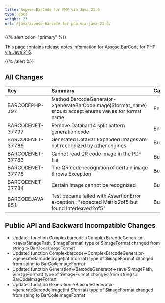 ```yaml
---
title: Aspose.BarCode for PHP via Java 21.6
type: docs
weight: 23
url: /java/aspose-barcode-for-php-via-java-21-6/
---
```


{{% alert color="primary" %}} 

This page contains release notes information for [Aspose.BarCode for PHP via Java 21.6](https://downloads.aspose.com/barcode/phpjava/new-releases/aspose.barcode-for-php-via-java-21.6/).

{{% /alert %}} 
## **All Changes**

|**Key**|**Summary**|**Category**|
| :- | :- | :- |
|BARCODEPHP-197|Method BarcodeGenerator->generateBarCodeImage($format_name) should accept enums values for format name|Enhancement|
|BARCODENET-37797|Remove Databar14 split pattern generation code|Enhancement|
|BARCODENET-37789|Generated DataBar Expanded images are not recognized by other engines|Bug|
|BARCODENET-37783|Cannot read QR code image in the PDF file|Bug|
|BARCODENET-37778|The QR code recognition of certain image throws Exception|Bug|
|BARCODENET-37784|Certain image cannot be recognized|Bug|
|BARCODEJAVA-851|Test became failed with AssertionError exception : "expected Matrix2of5 but found Interleaved2of5"|Bug|

## **Public API and Backward Incompatible Changes**
- Updated function Complexbarcode->ComplexBarcodeGenerator->save($imagePath, $imageFormat)
  type of $imageFormat changed from string to BarCodeImageFormat
- Updated function Complexbarcode->ComplexBarcodeGenerator->generateBarcodeImage(int $format)
  type of $imageFormat changed from string to BarCodeImageFormat
- Updated function Generation->BarcodeGenerator->save($imagePath, $imageFormat)
  type of $imageFormat changed from string to BarCodeImageFormat
- Updated function Generation->BarcodeGenerator->generateBarcodeImage(int $format)
   type of $imageFormat changed from string to BarCodeImageFormat

